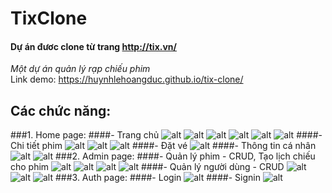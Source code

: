 # TixClone
#### Dự án đươc clone từ trang http://tix.vn/
*Một dự án quản lý rạp chiếu phim*    
Link demo: https://huynhlehoangduc.github.io/tix-clone/  
## Các chức năng:
###1. Home page:
####- Trang chủ
![alt](https://github.com/huynhlehoangduc/tix-clone/blob/master/demo-images/homepage_1.png?raw=true)
![alt](https://github.com/huynhlehoangduc/tix-clone/blob/master/demo-images/Screenshot_3.png?raw=true)
![alt](https://github.com/huynhlehoangduc/tix-clone/blob/master/demo-images/Screenshot_4.png?raw=true)
![alt](https://github.com/huynhlehoangduc/tix-clone/blob/master/demo-images/Screenshot_5.png?raw=true)
![alt](https://github.com/huynhlehoangduc/tix-clone/blob/master/demo-images/Screenshot_6.png?raw=true)
![alt](https://github.com/huynhlehoangduc/tix-clone/blob/master/demo-images/Screenshot_7.png?raw=true)
####- Chi tiết phim
![alt](https://github.com/huynhlehoangduc/tix-clone/blob/master/demo-images/Screenshot_8.png?raw=true)
![alt](https://github.com/huynhlehoangduc/tix-clone/blob/master/demo-images/Screenshot_9.png?raw=true)
![alt](https://github.com/huynhlehoangduc/tix-clone/blob/master/demo-images/Screenshot_10.png?raw=true)
####- Đặt vé
![alt](https://github.com/huynhlehoangduc/tix-clone/blob/master/demo-images/Screenshot_12.png?raw=true)
####- Thông tin cá nhân
![alt](https://github.com/huynhlehoangduc/tix-clone/blob/master/demo-images/Screenshot_13.png?raw=true)
![alt](https://github.com/huynhlehoangduc/tix-clone/blob/master/demo-images/Screenshot_14.png?raw=true)
###2. Admin page:
####- Quản lý phim - CRUD, Tạo lịch chiếu cho phim
![alt](https://github.com/huynhlehoangduc/tix-clone/blob/master/demo-images/Screenshot_15.png?raw=true)
![alt](https://github.com/huynhlehoangduc/tix-clone/blob/master/demo-images/Screenshot_16.png?raw=true)
![alt](https://github.com/huynhlehoangduc/tix-clone/blob/master/demo-images/Screenshot_17.png?raw=true)
![alt](https://github.com/huynhlehoangduc/tix-clone/blob/master/demo-images/Screenshot_18.png?raw=true)
####- Quản lý người dùng - CRUD
![alt](https://github.com/huynhlehoangduc/tix-clone/blob/master/demo-images/Screenshot_19.png?raw=true)
![alt](https://github.com/huynhlehoangduc/tix-clone/blob/master/demo-images/Screenshot_20.png?raw=true)
![alt](https://github.com/huynhlehoangduc/tix-clone/blob/master/demo-images/Screenshot_21.png?raw=true)
###3. Auth page:
####- Login
![alt](https://github.com/huynhlehoangduc/tix-clone/blob/master/demo-images/Screenshot_22.png?raw=true)
####- Signin
![alt](https://github.com/huynhlehoangduc/tix-clone/blob/master/demo-images/Screenshot_23.png?raw=true)

